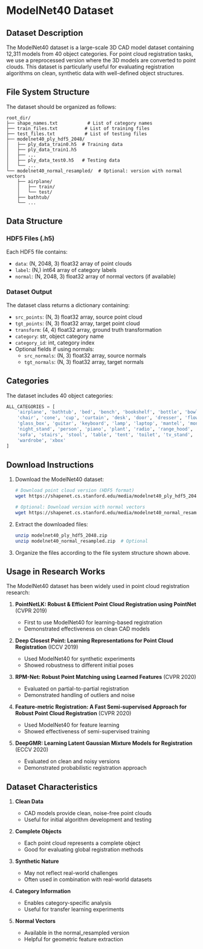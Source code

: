 # ModelNet40 Dataset

## Dataset Description

The ModelNet40 dataset is a large-scale 3D CAD model dataset containing 12,311 models from 40 object categories. For point cloud registration tasks, we use a preprocessed version where the 3D models are converted to point clouds. This dataset is particularly useful for evaluating registration algorithms on clean, synthetic data with well-defined object structures.

## File System Structure

The dataset should be organized as follows:

```
root_dir/
├── shape_names.txt           # List of category names
├── train_files.txt          # List of training files
├── test_files.txt           # List of testing files
├── modelnet40_ply_hdf5_2048/
│   ├── ply_data_train0.h5  # Training data
│   ├── ply_data_train1.h5
│   ├── ...
│   ├── ply_data_test0.h5   # Testing data
│   └── ...
└── modelnet40_normal_resampled/  # Optional: version with normal vectors
    ├── airplane/
    │   ├── train/
    │   └── test/
    ├── bathtub/
    └── ...
```

## Data Structure

### HDF5 Files (.h5)
Each HDF5 file contains:
- `data`: (N, 2048, 3) float32 array of point clouds
- `label`: (N,) int64 array of category labels
- `normal`: (N, 2048, 3) float32 array of normal vectors (if available)

### Dataset Output
The dataset class returns a dictionary containing:
- `src_points`: (N, 3) float32 array, source point cloud
- `tgt_points`: (N, 3) float32 array, target point cloud
- `transform`: (4, 4) float32 array, ground truth transformation
- `category`: str, object category name
- `category_id`: int, category index
- Optional fields if using normals:
  - `src_normals`: (N, 3) float32 array, source normals
  - `tgt_normals`: (N, 3) float32 array, target normals

## Categories

The dataset includes 40 object categories:
```python
ALL_CATEGORIES = [
    'airplane', 'bathtub', 'bed', 'bench', 'bookshelf', 'bottle', 'bowl', 'car',
    'chair', 'cone', 'cup', 'curtain', 'desk', 'door', 'dresser', 'flower_pot',
    'glass_box', 'guitar', 'keyboard', 'lamp', 'laptop', 'mantel', 'monitor',
    'night_stand', 'person', 'piano', 'plant', 'radio', 'range_hood', 'sink',
    'sofa', 'stairs', 'stool', 'table', 'tent', 'toilet', 'tv_stand', 'vase',
    'wardrobe', 'xbox'
]
```

## Download Instructions

1. Download the ModelNet40 dataset:
   ```bash
   # Download point cloud version (HDF5 format)
   wget https://shapenet.cs.stanford.edu/media/modelnet40_ply_hdf5_2048.zip

   # Optional: Download version with normal vectors
   wget https://shapenet.cs.stanford.edu/media/modelnet40_normal_resampled.zip
   ```

2. Extract the downloaded files:
   ```bash
   unzip modelnet40_ply_hdf5_2048.zip
   unzip modelnet40_normal_resampled.zip  # Optional
   ```

3. Organize the files according to the file system structure shown above.

## Usage in Research Works

The ModelNet40 dataset has been widely used in point cloud registration research:

1. **PointNetLK: Robust & Efficient Point Cloud Registration using PointNet** (CVPR 2019)
   - First to use ModelNet40 for learning-based registration
   - Demonstrated effectiveness on clean CAD models

2. **Deep Closest Point: Learning Representations for Point Cloud Registration** (ICCV 2019)
   - Used ModelNet40 for synthetic experiments
   - Showed robustness to different initial poses

3. **RPM-Net: Robust Point Matching using Learned Features** (CVPR 2020)
   - Evaluated on partial-to-partial registration
   - Demonstrated handling of outliers and noise

4. **Feature-metric Registration: A Fast Semi-supervised Approach for Robust Point Cloud Registration** (CVPR 2020)
   - Used ModelNet40 for feature learning
   - Showed effectiveness of semi-supervised training

5. **DeepGMR: Learning Latent Gaussian Mixture Models for Registration** (ECCV 2020)
   - Evaluated on clean and noisy versions
   - Demonstrated probabilistic registration approach

## Dataset Characteristics

1. **Clean Data**
   - CAD models provide clean, noise-free point clouds
   - Useful for initial algorithm development and testing

2. **Complete Objects**
   - Each point cloud represents a complete object
   - Good for evaluating global registration methods

3. **Synthetic Nature**
   - May not reflect real-world challenges
   - Often used in combination with real-world datasets

4. **Category Information**
   - Enables category-specific analysis
   - Useful for transfer learning experiments

5. **Normal Vectors**
   - Available in the normal_resampled version
   - Helpful for geometric feature extraction 